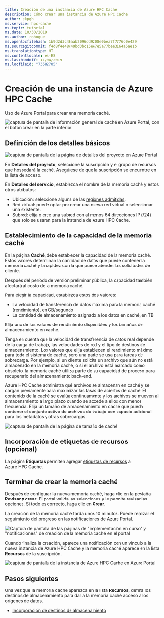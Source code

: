 ```yaml
---
title: Creación de una instancia de Azure HPC Cache
description: Cómo crear una instancia de Azure HPC Cache
author: ekpgh
ms.service: hpc-cache
ms.topic: tutorial
ms.date: 10/30/2019
ms.author: rohogue
ms.openlocfilehash: 1b9d2d3c46aab2096dd9208e0bea7f7776c0e429
ms.sourcegitcommit: f4d8f4e48c49bd3bc15ee7e5a77bee3164a5ae1b
ms.translationtype: HT
ms.contentlocale: es-ES
ms.lasthandoff: 11/04/2019
ms.locfileid: "73582705"
---
```

# <a name="create-an-azure-hpc-cache"></a>Creación de una instancia de Azure HPC Cache

Uso de Azure Portal para crear una memoria caché.

![captura de pantalla de información general de caché en Azure Portal, con el botón crear en la parte inferior](media/hpc-cache-home-page.png)

## <a name="define-basic-details"></a>Definición de los detalles básicos

![captura de pantalla de la página de detalles del proyecto en Azure Portal](media/hpc-cache-create-basics.png)

En **Detalles del proyecto**, seleccione la suscripción y el grupo de recursos que hospedará la caché. Asegúrese de que la suscripción se encuentre en la lista de [acceso](hpc-cache-prereqs.md#azure-subscription).

En **Detalles del servicio**, establezca el nombre de la memoria caché y estos otros atributos:

* Ubicación: seleccione alguna de las [regiones admitidas](hpc-cache-overview.md#region-availability).
* Red virtual: puede optar por crear una nueva red virtual o seleccionar una existente.
* Subred: elija o cree una subred con al menos 64 direcciones IP (/24) que solo se usarán para la instancia de Azure HPC Cache.

## <a name="set-cache-capacity"></a>Establecimiento de la capacidad de la memoria caché
<!-- referenced from GUI - update aka.ms link if you change this header text -->

En la página **Caché**, debe establecer la capacidad de la memoria caché. Estos valores determinan la cantidad de datos que puede contener la memoria caché y la rapidez con la que puede atender las solicitudes de cliente.

Después del período de versión preliminar pública, la capacidad también afectará al costo de la memoria caché.

Para elegir la capacidad, establezca estos dos valores:

* La velocidad de transferencia de datos máxima para la memoria caché (rendimiento), en GB/segundo
* La cantidad de almacenamiento asignado a los datos en caché, en TB

Elija uno de los valores de rendimiento disponibles y los tamaños de almacenamiento en caché.

Tenga en cuenta que la velocidad de transferencia de datos real depende de la carga de trabajo, las velocidades de red y el tipo de destinos de almacenamiento. Los valores que elija establecen el rendimiento máximo para todo el sistema de caché, pero una parte se usa para tareas de sobrecarga. Por ejemplo, si un cliente solicita un archivo que aún no está almacenado en la memoria caché, o si el archivo está marcado como obsoleto, la memoria caché utiliza parte de su capacidad de proceso para recuperarlo del almacenamiento back-end.

Azure HPC Cache administra qué archivos se almacenan en caché y se cargan previamente para maximizar las tasas de aciertos de caché. El contenido de la caché se evalúa continuamente y los archivos se mueven al almacenamiento a largo plazo cuando se accede a ellos con menos frecuencia. Elija un tamaño de almacenamiento en caché que pueda contener el conjunto activo de archivos de trabajo con espacio adicional para los metadatos y otras sobrecargas.

![captura de pantalla de la página de tamaño de caché](media/hpc-cache-create-capacity.png)

## <a name="add-resource-tags-optional"></a>Incorporación de etiquetas de recursos (opcional)

La página **Etiquetas** permiten agregar [etiquetas de recursos](https://go.microsoft.com/fwlink/?linkid=873112) a Azure HPC Cache.

## <a name="finish-creating-the-cache"></a>Terminar de crear la memoria caché

Después de configurar la nueva memoria caché, haga clic en la pestaña **Revisar y crear**. El portal valida las selecciones y le permite revisar las opciones. Si todo es correcto, haga clic en **Crear**.

La creación de la memoria caché tarda unos 10 minutos. Puede realizar el seguimiento del progreso en las notificaciones de Azure Portal.

![Captura de pantalla de las páginas de "implementación en curso" y "notificaciones" de creación de la memoria caché en el portal](media/hpc-cache-deploy-status.png)

Cuando finaliza la creación, aparece una notificación con un vínculo a la nueva instancia de Azure HPC Cache y la memoria caché aparece en la lista **Recursos** de la suscripción.

![captura de pantalla de la instancia de Azure HPC Cache en Azure Portal](media/hpc-cache-new-overview.png)

## <a name="next-steps"></a>Pasos siguientes

Una vez que la memoria caché aparezca en la lista **Recursos**, defina los destinos de almacenamiento para dar a la memoria caché acceso a los orígenes de datos.

* [Incorporación de destinos de almacenamiento](hpc-cache-add-storage.md)

